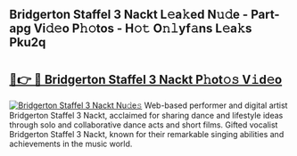 ## Bridgerton Staffel 3 Nackt L𝚎a𝚔ed N𝚞𝚍e - Part-apg Vi𝚍𝚎o P𝚑𝚘tos - H𝚘𝚝 O𝚗𝚕yf𝚊ns L𝚎a𝚔s Pku2q

# <h2><a href="http://kf22f1u.oniu.top/?m=Bridgerton+Staffel+3+Nackt">🔗👉 🔴 Bridgerton Staffel 3 Nackt P𝚑ot𝚘𝚜 V𝚒d𝚎o</a></h2>

[![Bridgerton Staffel 3 Nackt Nu𝚍e𝚜](https://i.imgur.com/0qMVB7G.gif)](http://kf22f1u.oniu.top/?m=Bridgerton+Staffel+3+Nackt)
Web-based performer and digital artist Bridgerton Staffel 3 Nackt, acclaimed for sharing dance and lifestyle ideas through solo and collaborative dance acts and short films. Gifted vocalist Bridgerton Staffel 3 Nackt, known for their remarkable singing abilities and achievements in the music world.  

